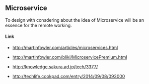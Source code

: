## Microservice

To design with consdering about the idea of Microservice will be an essence for the remote working.


#### Link

- http://martinfowler.com/articles/microservices.html

- http://martinfowler.com/bliki/MicroservicePremium.html

- http://knowledge.sakura.ad.jp/tech/3377/

- http://techlife.cookpad.com/entry/2014/09/08/093000

